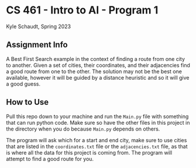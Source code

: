 # CS 461 - Intro to AI - Program 1

Kyle Schaudt, Spring 2023

## Assignment Info

A Best First Search example in the context of finding a route from one city to another. Given  a set of cities, their coordinates, and their adjacencies find a good route from one to the other. The solution may not be the best one available, however it will be guided by a distance heuristic and so it will give a good guess.

## How to Use

Pull this repo down to your machine and run the `Main.py` file with something that can run python code. Make sure so have the other files in this project in the directory when you do because `Main.py` depends on others.

The program will ask which for a start and end city, make sure to use cities that are listed in the `coordinates.txt` file or the `adjacencies.txt` file, as that is where all the data for this project is coming from. The program will attempt to find a good route for you.
